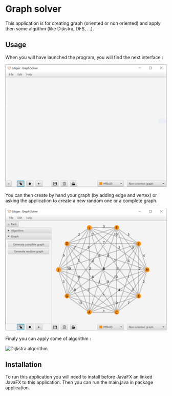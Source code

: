 Graph solver
============

This application is for creating graph (oriented or non oriented) and apply then some algrithm (like Dijkstra, DFS, ...).

Usage
-----

When you will have launched the program, you will find the next interface :

![empty interface](./image_ReadMe/empty_interface.PNG?raw=true "Empty graph application")

You can then create by hand your graph (by adding edge and vertex) or asking the application to create a new random one or a complete graph.

![complete interface](./image_ReadMe/complete_graph.PNG?raw=true "Complete graph")

Finaly you can apply some of algorithm :

![Dijkstra algorithm](./image_ReadMe/Dijkstra.PNGraw=true "Djkstra algorithm")

Installation
------------

To run this application you will need to install before JavaFX an linked JavaFX to this application. Then you can run the main.java in package application.
